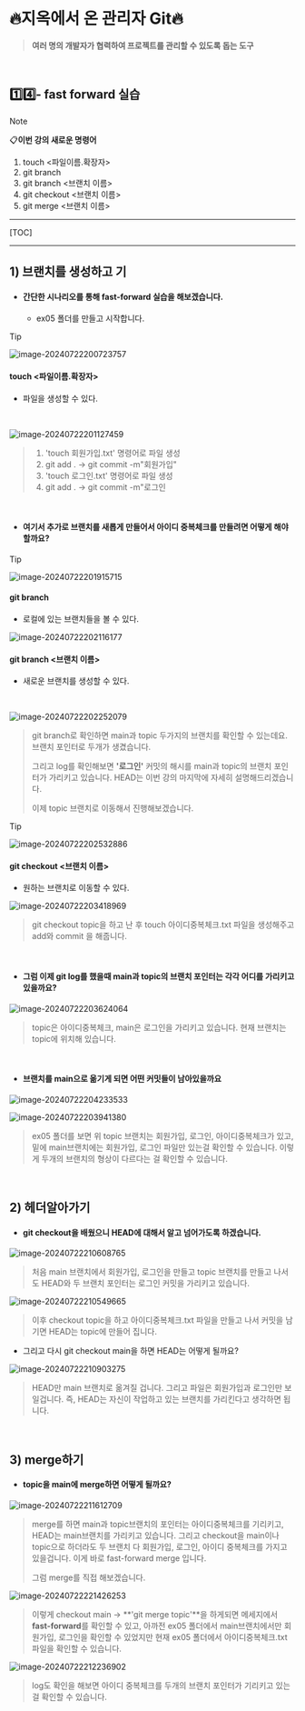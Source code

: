 # 🔥지옥에서 온 관리자 Git🔥

> **여러 명의 개발자가 협력하여 프로젝트를 관리할 수 있도록 돕는 도구**

<br>

## 1️⃣4️⃣- fast forward 실습

> [!note]
>
> 📋**이번 강의 새로운 명령어**
>
> 1. touch <파일이름.확장자>
> 2. git branch
> 3. git branch <브랜치 이름>
> 4. git checkout <브랜치 이름>
> 5. git merge <브랜치 이름>

---

[TOC]

---

## 1) 브랜치를 생성하고 기

- #### 간단한 시나리오를 통해 fast-forward 실습을 해보겠습니다.

  - ex05 폴더를 만들고 시작합니다.

> [!tip] 
>
> ![image-20240722200723757](https://raw.githubusercontent.com/kjh5848/typora-image/main/image/image-20240722200723757.png)
>
> #### touch <파일이름.확장자>  
>
> -  파일을 생성할 수 있다.

<br>

![image-20240722201127459](https://raw.githubusercontent.com/kjh5848/typora-image/main/image/image-20240722201127459.png)

> 1. 'touch 회원가입.txt' 명령어로 파일 생성
> 2. git add . -> git commit -m"회원가입"
> 3. 'touch 로그인.txt' 명령어로 파일 생성
> 4. git add . -> git commit -m"로그인

<br>

- #### 여기서 추가로 브랜치를 새롭게 만들어서 아이디 중복체크를 만들려면 어떻게 해야할까요?

> [!tip]
>
> ![image-20240722201915715](https://raw.githubusercontent.com/kjh5848/typora-image/main/image/image-20240722201915715.png)
>
> #### git branch
>
> - 로컬에 있는 브랜치들을 볼 수 있다.
>
> ![image-20240722202116177](https://raw.githubusercontent.com/kjh5848/typora-image/main/image/image-20240722202116177.png)
>
> #### git branch <브랜치 이름>
>
> - 새로운 브랜치를 생성할 수 있다.

<br>

![image-20240722202252079](https://raw.githubusercontent.com/kjh5848/typora-image/main/image/image-20240722202252079.png)

> git branch로 확인하면 main과 topic 두가지의 브랜치를 확인할 수 있는데요. 브랜치 포인터로 두개가 생겼습니다.
>
> 그리고 log를 확인해보면 **'로그인'** 커밋의 해시를 main과 topic의 브랜치 포인터가 가리키고 있습니다. HEAD는 이번 강의  마지막에 자세히 설명해드리겠습니다.
>
> 이제 topic 브랜치로 이동해서 진행해보겠습니다.

> [!tip]
>
> ![image-20240722202532886](https://raw.githubusercontent.com/kjh5848/typora-image/main/image/image-20240722202532886.png)
>
> #### git checkout <브랜치 이름>
>
> - 원하는 브랜치로 이동할 수 있다.

![image-20240722203418969](https://raw.githubusercontent.com/kjh5848/typora-image/main/image/image-20240722203418969.png)

> git checkout topic을 하고 난 후 touch 아이디중복체크.txt 파일을 생성해주고 add와 commit 을 해줍니다. 

<br>

- #### 그럼 이제 git log를 했을때 main과 topic의 브랜치 포인터는 각각 어디를 가리키고 있을까요?

![image-20240722203624064](https://raw.githubusercontent.com/kjh5848/typora-image/main/image/image-20240722203624064.png)

> topic은 아이디중복체크, main은 로그인을 가리키고 있습니다. 현재 브랜치는 topic에 위치해 있습니다.

<br>

- #### 브랜치를 main으로 옮기게 되면 어떤 커밋들이 남아있을까요

![image-20240722204233533](https://raw.githubusercontent.com/kjh5848/typora-image/main/image/image-20240722204233533.png)

![image-20240722203941380](https://raw.githubusercontent.com/kjh5848/typora-image/main/image/image-20240722203941380.png)

> ex05 폴더를 보면 위 topic 브랜치는 회원가입, 로그인, 아이디중복체크가 있고, 밑에 main브랜치에는 회원가입, 로그인 파일만 있는걸 확인할 수 있습니다. 이렇게 두개의 브랜치의 형상이 다르다는 걸 확인할 수 있습니다. 

<br>

## 2) 헤더알아가기

- #### git checkout을 배웠으니 HEAD에 대해서 알고 넘어가도록 하겠습니다.

![image-20240722210608765](https://raw.githubusercontent.com/kjh5848/typora-image/main/image/image-20240722210608765.png)

> 처음 main 브랜치에서 회원가입, 로그인을 만들고 topic 브랜치를 만들고 나서도 HEAD와 두 브랜치 포인터는  로그인 커밋을 가리키고 있습니다.

![image-20240722210549665](https://raw.githubusercontent.com/kjh5848/typora-image/main/image/image-20240722210549665.png)

> 이후 checkout topic을 하고 아이디중복체크.txt 파일을 만들고 나서 커밋을 남기면 HEAD는 topic에 만들어 집니다.

- 그리고 다시 git checkout main을 하면 HEAD는 어떻게 될까요?

![image-20240722210903275](https://raw.githubusercontent.com/kjh5848/typora-image/main/image/image-20240722210903275.png)

> HEAD만 main 브랜치로 옮겨질 겁니다. 그리고 파일은 회원가입과 로그인만 보일겁니다. 즉, HEAD는 자신이 작업하고 있는 브랜치를 가리킨다고 생각하면 됩니다.

<br>

## 3) merge하기

- #### topic을 main에 merge하면 어떻게 될까요?

![image-20240722211612709](https://raw.githubusercontent.com/kjh5848/typora-image/main/image/image-20240722211612709.png)

> merge를 하면 main과 topic브랜치의 포인터는 아이디중복체크를 기리키고, HEAD는 main브랜치를 가리키고 있습니다. 그리고 checkout을 main이나 topic으로 하더라도 두 브랜치 다 회원가입, 로그인, 아이디 중복체크를 가지고 있을겁니다. 이게 바로 fast-forward merge 입니다.
>
> 그럼 merge를 직접 해보겠습니다.

![image-20240722221426253](https://raw.githubusercontent.com/kjh5848/typora-image/main/image/image-20240722221426253.png)

> 이렇게 checkout main -> **'git merge topic'**을 하게되면 메세지에서 **fast-forward**를 확인할 수 있고, 아까전  ex05 폴더에서 main브랜치에서만 회원가입, 로그인을 확인할 수 있었지만 현재 ex05 폴더에서 아이디중복체크.txt 파일을 확인할 수 있습니다.

![image-20240722212236902](https://raw.githubusercontent.com/kjh5848/typora-image/main/image/image-20240722212236902.png)

> log도 확인을 해보면 아이디 중복체크를 두개의 브랜치 포인터가 기리키고 있는 걸 확인할 수 있습니다.

